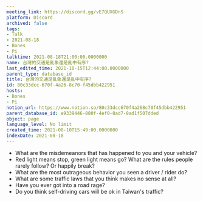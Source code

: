 ```yaml
---
meeting_link: https://discord.gg/vE7QUXGDnS
platform: Discord
archived: false
tags:
- Talk
- 2021-08-18
- Bones
- Pi
talktime: 2021-08-18T21:00:00.0000000
name: 台灣的交通是亂象還是亂中有序?
last_edited_time: 2021-10-15T12:44:00.0000000
parent_type: database_id
title: 台灣的交通是亂象還是亂中有序?
id: 80c33dcc-670f-4a26-8c70-f45dbb422951
hosts:
- Bones
- Pi
notion_url: https://www.notion.so/80c33dcc670f4a268c70f45dbb422951
parent_database_id: e9339446-880f-4ef0-8ad7-8ad1f507dded
object: page
language_level: No limit
created_time: 2021-08-10T15:49:00.0000000
indexDate: 2021-08-18
---
```


   - What are the misdemeanors that has happened to you and your vehicle?
   - Red light means stop, green light means go?
What are the rules people rarely follow? Or happily break?
   - What are the most outrageous behavior you seen a driver / rider do?
   - What are some traffic laws that you think makes no sense at all?
   - Have you ever got into a road rage?
   - Do you think self-driving cars will be ok in Taiwan's traffic?











